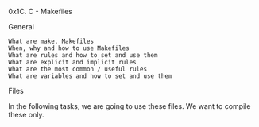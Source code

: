 0x1C. C - Makefiles

General

    What are make, Makefiles
    When, why and how to use Makefiles
    What are rules and how to set and use them
    What are explicit and implicit rules
    What are the most common / useful rules
    What are variables and how to set and use them

Files

In the following tasks, we are going to use these files. We want to compile these only.

